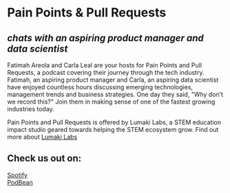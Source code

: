 # Pain Points & Pull Requests
## *chats with an aspiring product manager and data scientist*

Fatimah Areola and Carla Leal are your hosts for Pain Points and Pull Requests, a podcast covering their journey through the tech industry. Fatimah, an aspiring product manager and Carla, an aspiring data scientist have enjoyed countless hours discussing emerging technologies, management trends and business strategies. One day they said, "Why don’t we record this?" Join them in making sense of one of the fastest growing industries today.

Pain Points and Pull Requests is offered by Lumaki Labs, a STEM education impact studio geared towards helping the STEM ecosystem grow. Find out more about [Lumaki Labs](https://www.lumakilabs.com/)

## Check us out on:  
[Spotify](https://open.spotify.com/show/4JyFUDXdLFJFvKVWGrqBcn)  
[PodBean](https://lumakilabs.podbean.com/)

